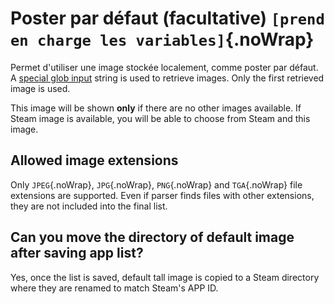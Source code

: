 # Poster par défaut (facultative) `[prend en charge les variables]`{.noWrap}

Permet d'utiliser une image stockée localement, comme poster par défaut. A [special glob input](#special-glob-input) string is used to retrieve images. Only the first retrieved image is used.

This image will be shown **only** if there are no other images available. If Steam image is available, you will be able to choose from Steam and this image.

## Allowed image extensions

Only `JPEG`{.noWrap}, `JPG`{.noWrap}, `PNG`{.noWrap} and `TGA`{.noWrap} file extensions are supported. Even if parser finds files with other extensions, they are not included into the final list.

## Can you move the directory of default image after saving app list?

Yes, once the list is saved, default tall image is copied to a Steam directory where they are renamed to match Steam's APP ID.
